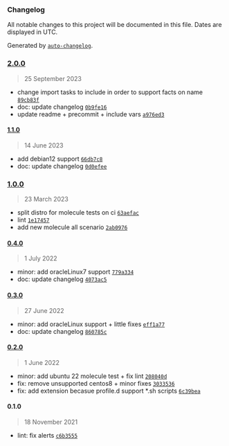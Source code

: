 ### Changelog

All notable changes to this project will be documented in this file. Dates are displayed in UTC.

Generated by [`auto-changelog`](https://github.com/CookPete/auto-changelog).

### [2.0.0](https://github.com/lotusnoir/ansible-system_profile/compare/1.1.0...2.0.0)

> 25 September 2023

- change import tasks to include in order to support facts on name [`89cb83f`](https://github.com/lotusnoir/ansible-system_profile/commit/89cb83f3e5b1b6621dbdaacf2971badc38b18c46)
- doc: update changelog [`0b9fe16`](https://github.com/lotusnoir/ansible-system_profile/commit/0b9fe16df51624ee4ccb2e664108c85e1c0bff9a)
- update readme + precommit + include vars [`a976ed3`](https://github.com/lotusnoir/ansible-system_profile/commit/a976ed392dcf989ca25c5c79d25e25f28cb8e7c3)

#### [1.1.0](https://github.com/lotusnoir/ansible-system_profile/compare/1.0.0...1.1.0)

> 14 June 2023

- add debian12 support [`66db7c8`](https://github.com/lotusnoir/ansible-system_profile/commit/66db7c8f614e62c89925885162a63ac13e73db23)
- doc: update changelog [`0d0efee`](https://github.com/lotusnoir/ansible-system_profile/commit/0d0efee8f686fa0b63083f5d3a1ed4b9e63b9f8a)

### [1.0.0](https://github.com/lotusnoir/ansible-system_profile/compare/0.4.0...1.0.0)

> 23 March 2023

- split distro for molecule tests on ci [`63aefac`](https://github.com/lotusnoir/ansible-system_profile/commit/63aefac754dd079d0de26d82c9a84c3d6eaf42ae)
- lint [`1e17457`](https://github.com/lotusnoir/ansible-system_profile/commit/1e17457bf7eb6f5d5864a1e76dec3a1afffa6d0f)
- add new molecule all scenario [`2ab0976`](https://github.com/lotusnoir/ansible-system_profile/commit/2ab0976d6c90f89efcbe982317598fe78928e11a)

#### [0.4.0](https://github.com/lotusnoir/ansible-system_profile/compare/0.3.0...0.4.0)

> 1 July 2022

- minor: add oracleLinux7 support [`779a334`](https://github.com/lotusnoir/ansible-system_profile/commit/779a3343f9e576cc3ba85b98fd76d38fc0848cd5)
- doc: update changelog [`4073ac5`](https://github.com/lotusnoir/ansible-system_profile/commit/4073ac53a35d5af2ad98a84e8c93c5d6283dcae9)

#### [0.3.0](https://github.com/lotusnoir/ansible-system_profile/compare/0.2.0...0.3.0)

> 27 June 2022

- minor: add oracleLinux support + little fixes [`eff1a77`](https://github.com/lotusnoir/ansible-system_profile/commit/eff1a77ee616d1b300fdd202e69fff3606b7535b)
- doc: update changelog [`860785c`](https://github.com/lotusnoir/ansible-system_profile/commit/860785c85bbe23b562898fbb25971ae6d530eddb)

#### [0.2.0](https://github.com/lotusnoir/ansible-system_profile/compare/0.1.0...0.2.0)

> 1 June 2022

- minor: add ubuntu 22 molecule test + fix lint [`208040d`](https://github.com/lotusnoir/ansible-system_profile/commit/208040df9b88a9a914cb56c52b6c69c30eea1b13)
- fix: remove unsupported centos8 + minor fixes [`3033536`](https://github.com/lotusnoir/ansible-system_profile/commit/30335365d9631155e4c66e38dab5a961958fcb24)
- fix: add extension becasue profile.d support *.sh scripts [`6c39bea`](https://github.com/lotusnoir/ansible-system_profile/commit/6c39beaccfc27b086695d0bb9e0f46860febfccb)

#### 0.1.0

> 18 November 2021

- lint: fix alerts [`c6b3555`](https://github.com/lotusnoir/ansible-system_profile/commit/c6b35555fe69c7109403836d80606c7bdaf88b03)
